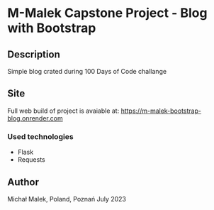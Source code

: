 # M-Malek Capstone Project - Blog with Bootstrap

## Description
Simple blog crated during 100 Days of Code challange


## Site

Full web build of project is avaiable at: https://m-malek-bootstrap-blog.onrender.com

### Used technologies
- Flask
- Requests

## Author
Michał Malek, Poland, Poznań July 2023